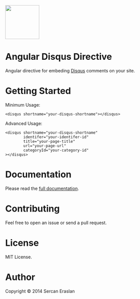 <img align="center" height="108" src="https://www.angularjs.org/img/AngularJS-large.png">

Angular Disqus Directive
========================

Angular directive for embeding <a href="http://disqus.com">Disqus</a> comments on your site.

Getting Started
========================

Minimum Usage:

```
<disqus shortname="your-disqus-shortname"></disqus>
```

Advanced Usage:

```
<disqus shortname="your-disqus-shortname"
        identifer="your-identifer-id"
        title="your-page-title"
        url="your-page-url"
        categoryId="your-category-id"
></disqus>
```

Documentation
========================

Please read the <a href="https://help.disqus.com/customer/portal/articles/472098-javascript-configuration-variables">full documentation</a>.


Contributing
========================

Feel free to open an issue or send a pull request.

License
========================

MIT License.

Author
========================

Copyright © 2014 Sercan Eraslan
